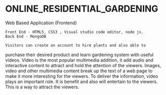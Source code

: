 # ONLINE_RESIDENTIAL_GARDENING
Web Based Application (Frontend)
    
    Front End - HTML5, CSS3 , Visual studio code editor, node js.
    Back End - MongoDB
    
  	Visitors can create an account to hire plants and also able to
purchase their desired product and learn gardening system with
useful videos.
  	Video is the most popular multimedia addition, it add audio and
interactive content to attract and hold the attention of the viewers.
  	Images, video and other multimedia content break up the text of
a web page to make it more interesting for the viewers.
  	To deliver the information, video plays an important role.
  	It is benefit and also will entertain to the viewers.
  	This is a way to attract the viewers.
